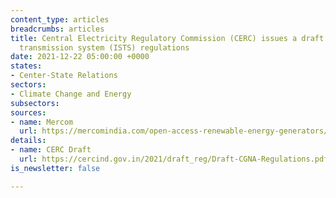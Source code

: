 ```yaml
---
content_type: articles
breadcrumbs: articles
title: Central Electricity Regulatory Commission (CERC) issues a draft on interstate
  transmission system (ISTS) regulations
date: 2021-12-22 05:00:00 +0000
states:
- Center-State Relations
sectors:
- Climate Change and Energy
subsectors:
sources:
- name: Mercom
  url: https://mercomindia.com/open-access-renewable-energy-generators/
details:
- name: CERC Draft
  url: https://cercind.gov.in/2021/draft_reg/Draft-CGNA-Regulations.pdf
is_newsletter: false

---
```


